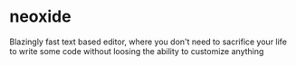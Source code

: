 # neoxide
Blazingly fast text based editor, where you don't need to sacrifice your life to write some code without loosing the ability to customize anything
